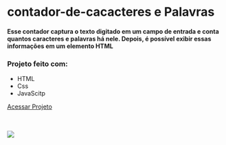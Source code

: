 # contador-de-cacacteres e Palavras

<h4>Esse contador captura o texto digitado em um campo de entrada e conta quantos caracteres e palavras há nele. Depois, é possível exibir essas informações em um elemento HTML</h4>
<h3>Projeto feito com:</h3>
<ul>
 <li>HTML</li>
 <li>Css</li>
 <li>JavaScitp</li>
</ul>
<a href="https://famous-biscuit-8d42fa.netlify.app/">Acessar Projeto</a> <br> <br> <br>

 <a href="https://www.linkedin.com/in/eduardo-franciscone-7b421a231/" target="_blank"><img src="https://img.shields.io/badge/-LinkedIn-%230077B5?style=for-the-badge&logo=linkedin&logoColor=white" target="_blank"></a> 
